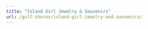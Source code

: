 ```yaml
---
title: "Island Girl Jewelry & Souvenirs"
url: /gulf-shores/island-girl-jewelry-and-souvenirs/
---
```

